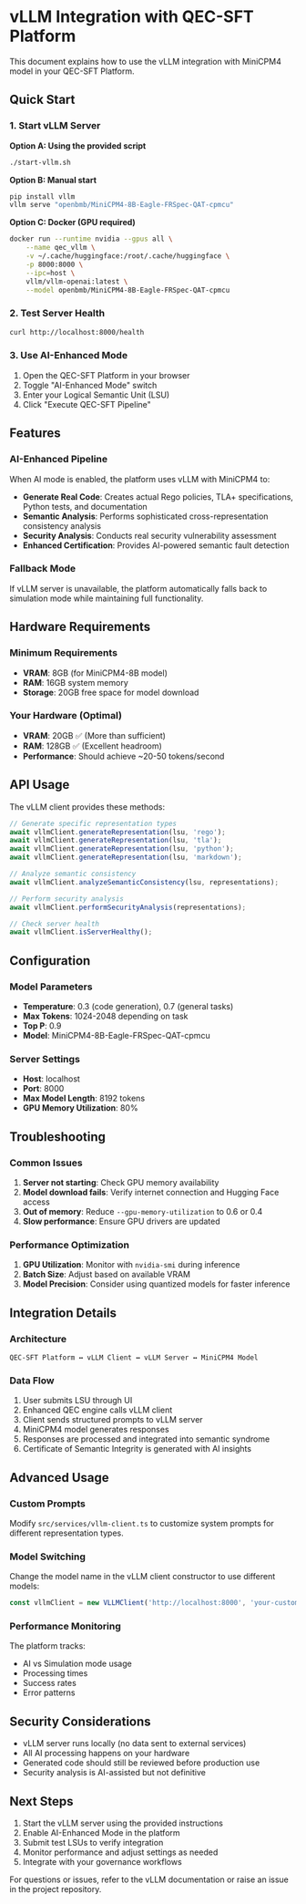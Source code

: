 # vLLM Integration with QEC-SFT Platform

This document explains how to use the vLLM integration with MiniCPM4 model in your QEC-SFT Platform.

## Quick Start

### 1. Start vLLM Server

**Option A: Using the provided script**
```bash
./start-vllm.sh
```

**Option B: Manual start**
```bash
pip install vllm
vllm serve "openbmb/MiniCPM4-8B-Eagle-FRSpec-QAT-cpmcu"
```

**Option C: Docker (GPU required)**
```bash
docker run --runtime nvidia --gpus all \
    --name qec_vllm \
    -v ~/.cache/huggingface:/root/.cache/huggingface \
    -p 8000:8000 \
    --ipc=host \
    vllm/vllm-openai:latest \
    --model openbmb/MiniCPM4-8B-Eagle-FRSpec-QAT-cpmcu
```

### 2. Test Server Health

```bash
curl http://localhost:8000/health
```

### 3. Use AI-Enhanced Mode

1. Open the QEC-SFT Platform in your browser
2. Toggle "AI-Enhanced Mode" switch
3. Enter your Logical Semantic Unit (LSU)
4. Click "Execute QEC-SFT Pipeline"

## Features

### AI-Enhanced Pipeline

When AI mode is enabled, the platform uses vLLM with MiniCPM4 to:

- **Generate Real Code**: Creates actual Rego policies, TLA+ specifications, Python tests, and documentation
- **Semantic Analysis**: Performs sophisticated cross-representation consistency analysis
- **Security Analysis**: Conducts real security vulnerability assessment
- **Enhanced Certification**: Provides AI-powered semantic fault detection

### Fallback Mode

If vLLM server is unavailable, the platform automatically falls back to simulation mode while maintaining full functionality.

## Hardware Requirements

### Minimum Requirements
- **VRAM**: 8GB (for MiniCPM4-8B model)
- **RAM**: 16GB system memory
- **Storage**: 20GB free space for model download

### Your Hardware (Optimal)
- **VRAM**: 20GB ✅ (More than sufficient)
- **RAM**: 128GB ✅ (Excellent headroom)
- **Performance**: Should achieve ~20-50 tokens/second

## API Usage

The vLLM client provides these methods:

```typescript
// Generate specific representation types
await vllmClient.generateRepresentation(lsu, 'rego');
await vllmClient.generateRepresentation(lsu, 'tla');
await vllmClient.generateRepresentation(lsu, 'python');
await vllmClient.generateRepresentation(lsu, 'markdown');

// Analyze semantic consistency
await vllmClient.analyzeSemanticConsistency(lsu, representations);

// Perform security analysis
await vllmClient.performSecurityAnalysis(representations);

// Check server health
await vllmClient.isServerHealthy();
```

## Configuration

### Model Parameters
- **Temperature**: 0.3 (code generation), 0.7 (general tasks)
- **Max Tokens**: 1024-2048 depending on task
- **Top P**: 0.9
- **Model**: MiniCPM4-8B-Eagle-FRSpec-QAT-cpmcu

### Server Settings
- **Host**: localhost
- **Port**: 8000
- **Max Model Length**: 8192 tokens
- **GPU Memory Utilization**: 80%

## Troubleshooting

### Common Issues

1. **Server not starting**: Check GPU memory availability
2. **Model download fails**: Verify internet connection and Hugging Face access
3. **Out of memory**: Reduce `--gpu-memory-utilization` to 0.6 or 0.4
4. **Slow performance**: Ensure GPU drivers are updated

### Performance Optimization

1. **GPU Utilization**: Monitor with `nvidia-smi` during inference
2. **Batch Size**: Adjust based on available VRAM
3. **Model Precision**: Consider using quantized models for faster inference

## Integration Details

### Architecture
```
QEC-SFT Platform ↔ vLLM Client ↔ vLLM Server ↔ MiniCPM4 Model
```

### Data Flow
1. User submits LSU through UI
2. Enhanced QEC engine calls vLLM client
3. Client sends structured prompts to vLLM server
4. MiniCPM4 model generates responses
5. Responses are processed and integrated into semantic syndrome
6. Certificate of Semantic Integrity is generated with AI insights

## Advanced Usage

### Custom Prompts
Modify `src/services/vllm-client.ts` to customize system prompts for different representation types.

### Model Switching
Change the model name in the vLLM client constructor to use different models:
```typescript
const vllmClient = new VLLMClient('http://localhost:8000', 'your-custom-model');
```

### Performance Monitoring
The platform tracks:
- AI vs Simulation mode usage
- Processing times
- Success rates
- Error patterns

## Security Considerations

- vLLM server runs locally (no data sent to external services)
- All AI processing happens on your hardware
- Generated code should still be reviewed before production use
- Security analysis is AI-assisted but not definitive

## Next Steps

1. Start the vLLM server using the provided instructions
2. Enable AI-Enhanced Mode in the platform
3. Submit test LSUs to verify integration
4. Monitor performance and adjust settings as needed
5. Integrate with your governance workflows

For questions or issues, refer to the vLLM documentation or raise an issue in the project repository.
